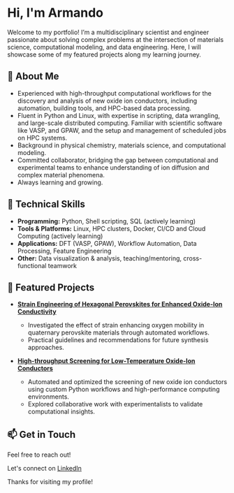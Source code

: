 # Hi, I'm Armando

Welcome to my portfolio! I’m a multidisciplinary scientist and engineer passionate about solving complex problems at the intersection of materials science, computational modeling, and data engineering. Here, I will showcase some of my featured projects along my learning journey.

## 🚀 About Me

- Experienced with high-throughput computational workflows for the discovery and analysis of new oxide ion conductors, including automation, building tools, and HPC-based data processing.
- Fluent in Python and Linux, with expertise in scripting, data wrangling, and large-scale distributed computing. Familiar with scientific software like VASP, and GPAW, and the setup and management of scheduled jobs on HPC systems.
- Background in physical chemistry, materials science, and computational modeling.
- Committed collaborator, bridging the gap between computational and experimental teams to enhance understanding of ion diffusion and complex material phenomena.
- Always learning and growing.

## 🧰 Technical Skills

- **Programming:** Python, Shell scripting, SQL (actively learning)
- **Tools & Platforms:** Linux, HPC clusters, Docker, CI/CD and Cloud Computing (actively learning)
- **Applications:** DFT (VASP, GPAW), Workflow Automation, Data Processing, Feature Engineering
- **Other:** Data visualization & analysis, teaching/mentoring, cross-functional teamwork

## 🔎 Featured Projects

- **[Strain Engineering of Hexagonal Perovskites for Enhanced Oxide-Ion Conductivity](https://github.com/armmorin/strained)**
  - Investigated the effect of strain enhancing oxygen mobility in quaternary perovskite materials through automated workflows.
  - Practical guidelines and recommendations for future synthesis approaches.

- **[High-throughput Screening for Low-Temperature Oxide-Ion Conductors](https://github.com/armmorin/workflow)**
  - Automated and optimized the screening of new oxide ion conductors using custom Python workflows and high-performance computing environments.
  - Explored collaborative work with experimentalists to validate computational insights.


## 📫 Get in Touch

Feel free to reach out!

Let's connect on [LinkedIn](https://www.linkedin.com/in/morinmtz)

Thanks for visiting my profile!
